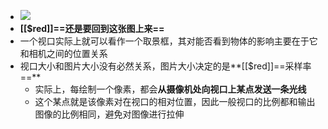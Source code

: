 - ![](https://raytracing.github.io/images/fig-1.03-cam-geom.jpg)
- **[[$red]]==还是要回到这张图上来==**
- 一个视口实际上就可以看作一个取景框，其对能否看到物体的影响主要在于它和相机之间的位置关系
- 视口大小和图片大小没有必然关系，图片大小决定的是**[[$red]]==采样率==**
	- 实际上，每绘制一个像素，都会**从摄像机处向视口上某点发送一条光线**
	- 这个某点就是该像素对在视口的相对位置，因此一般视口的比例都和输出图像的比例相同，避免对图像进行拉伸